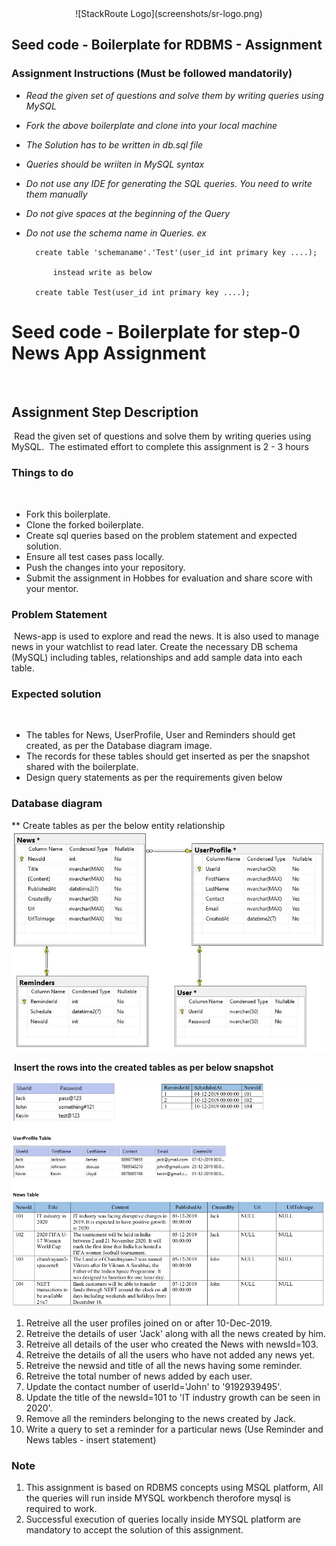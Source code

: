<div align="center">
 ![StackRoute Logo](screenshots/sr-logo.png)
</div>


## Seed code - Boilerplate for RDBMS - Assignment

### Assignment Instructions (Must be followed mandatorily)

- *Read the given set of questions and solve them by writing queries using MySQL*
- *Fork the above boilerplate and clone into your local machine*
- *The Solution has to be written in db.sql file*
- *Queries should be wriiten in MySQL syntax*
- *Do not use any IDE for generating the SQL queries. You need to write them manually*
- *Do not give spaces at the beginning of the Query*
- *Do not use the schema name in Queries. ex*

        create table 'schemaname'.'Test'(user_id int primary key ....);
            
            instead write as below
        
        create table Test(user_id int primary key ....);


# Seed code - Boilerplate for step-0 News App Assignment
​
## Assignment Step Description
​
Read the given set of questions and solve them by writing queries using MySQL.
​
The estimated effort to complete this assignment is 2 - 3 hours
​
### Things to do
​
- Fork this boilerplate.
- Clone the forked boilerplate.
- Create sql queries based on the problem statement and expected solution.
- Ensure all test cases pass locally.
- Push the changes into your repository.
- Submit the assignment in Hobbes for evaluation and share score with your mentor.
​
​
### Problem Statement
​
News-app is used to explore and read the news. It is also used to manage news in your watchlist to read later.
Create the necessary DB schema (MySQL) including tables, relationships and add sample data into each table.
​
### Expected solution
​
- The tables for News, UserProfile, User and Reminders should get created, as per the Database diagram image. 
- The records for these tables should get inserted as per the snapshot shared with the boilerplate.
- Design query statements as per the requirements given below
​
### Database diagram
** Create tables as per the below entity relationship
![Database_Diagram](screenshots/Database_Diagram.JPG)

​
**Insert the rows into the created tables as per below snapshot**


![SampleData](screenshots/SampleData.png)

1. Retreive all the user profiles joined on or after 10-Dec-2019.
2. Retreive the details of user 'Jack' along with all the news created by him.
3. Retreive all details of the user who created the News with newsId=103.
4. Retreive the details of all the users who have not added any news yet.
5. Retreive the newsid and title of all the news having some reminder.
6. Retreive the total number of news added by each user.
7. Update the contact number of userId='John' to '9192939495'.
8. Update the title of the newsId=101 to 'IT industry growth can be seen in 2020'.
9. Remove all the reminders belonging to the news created by Jack.
10. Write a query to set a reminder for a particular news (Use Reminder and News tables - insert statement)

	
### Note

1. This assignment is based on RDBMS concepts using MSQL platform, All the queries will run inside MYSQL workbench therofore mysql is required to work.
2. Successful execution of queries locally inside MYSQL platform are mandatory to accept the solution of this assignment.
